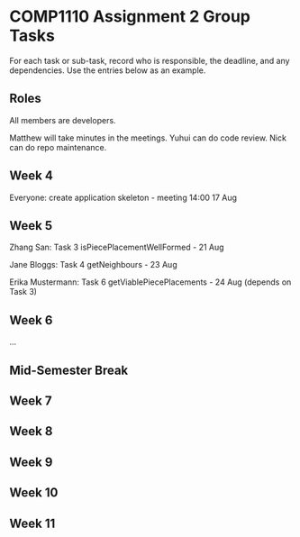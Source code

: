# COMP1110 Assignment 2 Group Tasks

For each task or sub-task, record who is responsible, the deadline, and any dependencies.
Use the entries below as an example.

## Roles
All members are developers.

Matthew will take minutes in the meetings. Yuhui can do code review. Nick can do repo maintenance.

## Week 4

Everyone: create application skeleton - meeting 14:00 17 Aug

## Week 5

Zhang San: Task 3 isPiecePlacementWellFormed - 21 Aug

Jane Bloggs: Task 4 getNeighbours - 23 Aug

Erika Mustermann: Task 6 getViablePiecePlacements - 24 Aug (depends on Task 3)

## Week 6

...

## Mid-Semester Break

## Week 7

## Week 8

## Week 9

## Week 10

## Week 11
